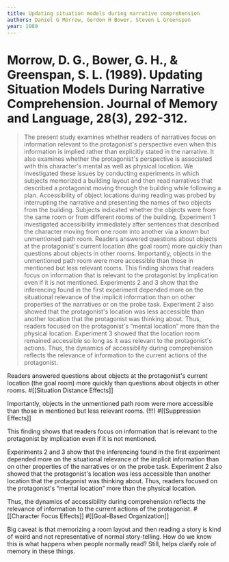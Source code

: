 ```yaml
---
title: Updating situation models during narrative comprehension
authors: Daniel G Morrow, Gordon H Bower, Steven L Greenspan
year: 1989
---
```


# Morrow, D. G., Bower, G. H., & Greenspan, S. L. (1989). Updating Situation Models During Narrative Comprehension. Journal of Memory and Language, 28(3), 292-312.

> The present study examines whether readers of narratives focus on information relevant to the protagonist's perspective even when this information is implied rather than explicitly stated in the narrative. It also examines whether the protagonist's perspective is associated with this character's mental as well as physical location. We investigated these issues by conducting experiments in which subjects memorized a building layout and then read narratives that described a protagonist moving through the building while following a plan. Accessibility of object locations during reading was probed by interrupting the narrative and presenting the names of two objects from the building. Subjects indicated whether the objects were from the same room or from different rooms of the building. Experiment 1 investigated accessibility immediately after sentences that described the character moving from one room into another via a known but unmentioned path room. Readers answered questions about objects at the protagonist's current location (the goal room) more quickly than questions about objects in other rooms. Importantly, objects in the unmentioned path room were more accessible than those in mentioned but less relevant rooms. This finding shows that readers focus on information that is relevant to the protagonist by implication even if it is not mentioned. Experiments 2 and 3 show that the inferencing found in the first experiment depended more on the situational relevance of the implicit information than on other properties of the narratives or on the probe task. Experiment 2 also showed that the protagonist's location was less accessible than another location that the protagonist was thinking about. Thus, readers focused on the protagonist's “mental location” more than the physical location. Experiment 3 showed that the location room remained accessible so long as it was relevant to the protagonist's actions. Thus, the dynamics of accessibility during comprehension reflects the relevance of information to the current actions of the protagonist.

Readers answered questions about objects at the protagonist's current location (the goal room) more quickly than questions about objects in other rooms. #[[Situation Distance Effects]]

 Importantly, objects in the unmentioned path room were more accessible than those in mentioned but less relevant rooms. (!!!) #[[Suppression Effects]]

 This finding shows that readers focus on information that is relevant to the protagonist by implication even if it is not mentioned.

 Experiments 2 and 3 show that the inferencing found in the first experiment depended more on the situational relevance of the implicit information than on other properties of the narratives or on the probe task. Experiment 2 also showed that the protagonist's location was less accessible than another location that the protagonist was thinking about. Thus, readers focused on the protagonist's “mental location” more than the physical location. 

 Thus, the dynamics of accessibility during comprehension reflects the relevance of information to the current actions of the protagonist. #[[Character Focus Effects]] #[[Goal-Based Organization]]

 Big caveat is that memorizing a room layout and then reading a story is kind of weird and not representative of normal story-telling. How do we know this is what happens when people normally read? Still, helps clarify role of memory in these things.